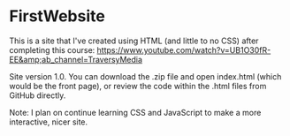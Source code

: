 # FirstWebsite
This is a site that I've created using HTML (and little to no CSS) after completing this course: https://www.youtube.com/watch?v=UB1O30fR-EE&amp;ab_channel=TraversyMedia

Site version 1.0.
You can download the .zip file and open index.html (which would be the front page), or review the code within the .html files from GitHub directly.

Note: I plan on continue learning CSS and JavaScript to make a more interactive, nicer site.

